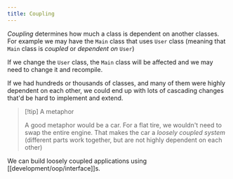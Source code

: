 ```yaml
---
title: Coupling
---
```


_Coupling_ determines how much a class is dependent on another classes. For example we may have the `Main` class that uses `User` class (meaning that `Main` class is _coupled_ or _dependent on_ `User`)

If we change the `User` class, the `Main` class will be affected and we may need to change it and recompile.

If we had hundreds or thousands of classes, and many of them were highly dependent on each other, we could end up with lots of cascading changes that'd be hard to implement and extend.

> [!tip] A metaphor
>
> A good metaphor would be a car. For a flat tire, we wouldn't need to swap the entire engine. That makes the car a _loosely coupled system_ (different parts work together, but are not highly dependent on each other)

We can build loosely coupled applications using [[development/oop/interface]]s.
